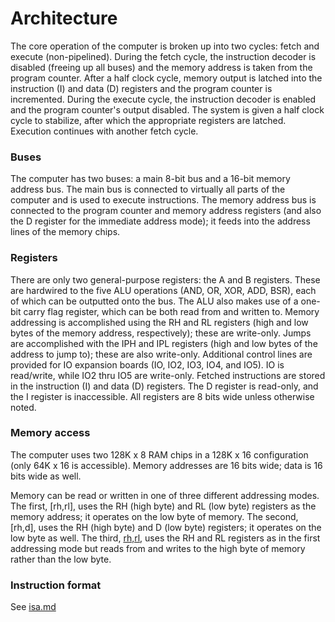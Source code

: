 # Architecture

The core operation of the computer is broken up into two cycles: fetch and execute (non-pipelined).
During the fetch cycle, the instruction decoder is disabled (freeing up all buses) and
the memory address is taken from the program counter.
After a half clock cycle, memory output is latched into the instruction (I) and data (D) registers and
the program counter is incremented.
During the execute cycle, the instruction decoder is enabled and the program counter's output disabled.
The system is given a half clock cycle to stabilize, after which the appropriate registers are latched.
Execution continues with another fetch cycle.

### Buses

The computer has two buses: a main 8-bit bus and a 16-bit memory address bus.
The main bus is connected to virtually all parts of the computer and is used to execute instructions.
The memory address bus is connected to the program counter and memory address registers
(and also the D register for the immediate address mode); it feeds into the address lines of the memory chips.

### Registers

There are only two general-purpose registers: the A and B registers.
These are hardwired to the five ALU operations (AND, OR, XOR, ADD, BSR), each of which can be outputted onto the bus.
The ALU also makes use of a one-bit carry flag register, which can be both read from and written to.
Memory addressing is accomplished using the RH and RL registers (high and low bytes of the memory address, respectively);
these are write-only.
Jumps are accomplished with the IPH and IPL registers (high and low bytes of the address to jump to);
these are also write-only.
Additional control lines are provided for IO expansion boards (IO, IO2, IO3, IO4, and IO5).
IO is read/write, while IO2 thru IO5 are write-only.
Fetched instructions are stored in the instruction (I) and data (D) registers.
The D register is read-only, and the I register is inaccessible.
All registers are 8 bits wide unless otherwise noted.

### Memory access

The computer uses two 128K x 8 RAM chips in a 128K x 16 configuration (only 64K x 16 is accessible).
Memory addresses are 16 bits wide; data is 16 bits wide as well.

Memory can be read or written in one of three different addressing modes.
The first, [rh,rl], uses the RH (high byte) and RL (low byte) registers as the memory address;
it operates on the low byte of memory.
The second, [rh,d], uses the RH (high byte) and D (low byte) registers;
it operates on the low byte as well.
The third, [rh,rl](i), uses the RH and RL registers as in the first addressing mode but
reads from and writes to the high byte of memory rather than the low byte.

### Instruction format

See [isa.md](isa.md)
